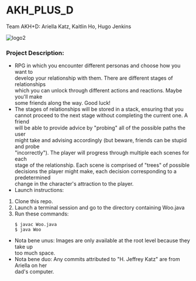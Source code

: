 # AKH_PLUS_D
Team AKH+D: Ariella Katz, Kaitlin Ho, Hugo Jenkins

![logo2](https://user-images.githubusercontent.com/90857207/170614405-5650e068-a80d-4baf-b8ab-414053ada330.jpg)

### Project Description:
* RPG in which you encounter different personas and choose how you want to  
develop your relationship with them. There are different stages of relationships  
which you can unlock through different actions and reactions. Maybe you'll make  
some friends along the way. Good luck!
* The stages of relationships will be stored in a stack, ensuring that you  
cannot proceed to the next stage without completing the current one. A friend   
will be able to provide advice by "probing" all of the possible paths the user  
might take and advising accordingly (but beware, friends can be stupid and probe  
"incorrectly"). The player will progress through multiple each scenes for each  
stage of the relationship. Each scene is comprised of "trees" of possible  
decisions the player might make, each decision corresponding to a predetermined  
change in the character's attraction to the player.
* Launch instructions:
1. Clone this repo.
2. Launch a terminal session and go to the directory containing Woo.java
3. Run these commands:
   ```
   $ javac Woo.java
   $ java Woo
   ```
* Nota bene unus: Images are only available at the root level because they take up  
too much space.
* Nota bene duo: Any commits attributed to "H. Jeffrey Katz" are from Ariella on her  
dad's computer.
